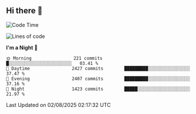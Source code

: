 ## Hi there 👋

<!--
**Wangmerlyn/Wangmerlyn** is a ✨ _special_ ✨ repository because its `README.md` (this file) appears on your GitHub profile.

Here are some ideas to get you started:

- 🔭 I’m currently working on ...
- 🌱 I’m currently learning ...
- 👯 I’m looking to collaborate on ...
- 🤔 I’m looking for help with ...
- 💬 Ask me about ...
- 📫 How to reach me: ...
- 😄 Pronouns: ...
- ⚡ Fun fact: ...
-->
<!--START_SECTION:waka-->
![Code Time](http://img.shields.io/badge/Code%20Time-464%20hrs%2022%20mins-blue)

![Lines of code](https://img.shields.io/badge/From%20Hello%20World%20I%27ve%20Written-41.0%20million%20lines%20of%20code-blue)

**I'm a Night 🦉** 

```text
🌞 Morning                221 commits         █░░░░░░░░░░░░░░░░░░░░░░░░   03.41 % 
🌆 Daytime                2427 commits        █████████░░░░░░░░░░░░░░░░   37.47 % 
🌃 Evening                2407 commits        █████████░░░░░░░░░░░░░░░░   37.16 % 
🌙 Night                  1423 commits        █████░░░░░░░░░░░░░░░░░░░░   21.97 % 
```



 Last Updated on 02/08/2025 02:17:32 UTC
<!--END_SECTION:waka-->
